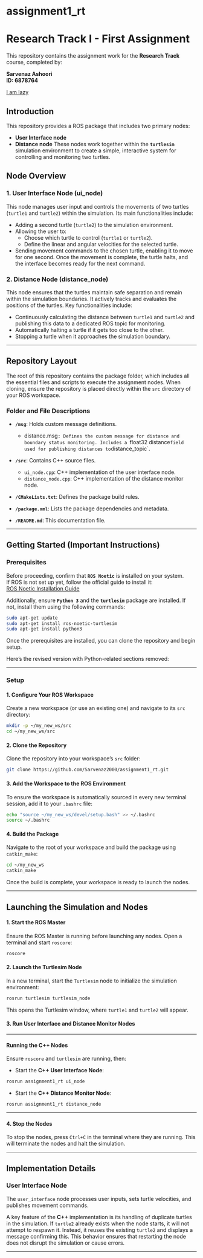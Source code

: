 # assignment1_rt

# Research Track I - First Assignment
This repository contains the assignment work for the **Research Track** course, completed by: 

**Sarvenaz Ashoori** <br>
**ID: 6878764**

[I am lazy](https://sarvenaz2000.github.io/assignmentrt_1/)
## Introduction
This repository provides a ROS package that includes two primary nodes:
-  **User Interface node**
-  **Distance  node**
These nodes work together within the **`turtlesim`** simulation environment to create a simple, interactive system for controlling and monitoring two turtles.

## Node Overview

### 1. User Interface Node (ui_node)

This node manages user input and controls the movements of two turtles (`turtle1` and `turtle2`) within the simulation. Its main functionalities include:  
- Adding a second turtle (`turtle2`) to the simulation environment.  
- Allowing the user to:  
   - Choose which turtle to control (`turtle1` or `turtle2`).  
   - Define the linear and angular velocities for the selected turtle.  
- Sending movement commands to the chosen turtle, enabling it to move for one second. Once the movement is complete, the turtle halts, and the interface becomes ready for the next command.

### 2. Distance Node (distance_node)

This node ensures that the turtles maintain safe separation and remain within the simulation boundaries. It actively tracks and evaluates the positions of the turtles. Key functionalities include:  
- Continuously calculating the distance between `turtle1` and `turtle2` and publishing this data to a dedicated ROS topic for monitoring.  
- Automatically halting a turtle if it gets too close to the other.  
- Stopping a turtle when it approaches the simulation boundary.  

---

## Repository Layout

The root of this repository contains the package folder, which includes all the essential files and scripts to execute the assignment nodes. When cloning, ensure the repository is placed directly within the `src` directory of your ROS workspace.

### Folder and File Descriptions
- **`/msg`**: Holds custom message definitions.  
  -  distance.msg`: Defines the custom message for distance and boundary status monitoring. Includes a `float32 distance` field used for publishing distances to `distance_topic`.
     

- **`/src`**: Contains C++ source files.  
  - `ui_node.cpp`: C++ implementation of the user interface node.  
  - `distance_node.cpp`: C++ implementation of the distance monitor node.  

- **`/CMakeLists.txt`**: Defines the package build rules.  

- **`/package.xml`**: Lists the package dependencies and metadata.  

- **`/README.md`**: This documentation file.  

---

## Getting Started (Important Instructions)

### Prerequisites  
Before proceeding, confirm that **`ROS Noetic`** is installed on your system.  
If ROS is not set up yet, follow the official guide to install it:  
[ROS Noetic Installation Guide](https://wiki.ros.org/noetic/Installation/Ubuntu)  

Additionally, ensure **`Python 3`** and the **`turtlesim`** package are installed. If not, install them using the following commands:  
```bash
sudo apt-get update
sudo apt-get install ros-noetic-turtlesim
sudo apt-get install python3
```  

Once the prerequisites are installed, you can clone the repository and begin setup.  

Here’s the revised version with Python-related sections removed:

---

### Setup  

#### 1. Configure Your ROS Workspace  
Create a new workspace (or use an existing one) and navigate to its `src` directory:  
```bash
mkdir -p ~/my_new_ws/src
cd ~/my_new_ws/src
```  

#### 2. Clone the Repository  
Clone the repository into your workspace’s `src` folder:  
```bash
git clone https://github.com/Sarvenaz2000/assignment1_rt.git
```  

#### 3. Add the Workspace to the ROS Environment  
To ensure the workspace is automatically sourced in every new terminal session, add it to your `.bashrc` file:  
```bash
echo "source ~/my_new_ws/devel/setup.bash" >> ~/.bashrc
source ~/.bashrc
```  

#### 4. Build the Package  
Navigate to the root of your workspace and build the package using `catkin_make`:  
```bash
cd ~/my_new_ws
catkin_make
```  
Once the build is complete, your workspace is ready to launch the nodes.  

---

## Launching the Simulation and Nodes  

#### 1. Start the ROS Master  
Ensure the ROS Master is running before launching any nodes. Open a terminal and start `roscore`:  
```bash
roscore
```  

#### 2. Launch the Turtlesim Node  
In a new terminal, start the `Turtlesim` node to initialize the simulation environment:  
```bash
rosrun turtlesim turtlesim_node
```  
This opens the Turtlesim window, where `turtle1` and `turtle2` will appear.  

#### 3. Run User Interface and Distance Monitor Nodes  

---

#### Running the C++ Nodes  
Ensure `roscore` and `turtlesim` are running, then:  
- Start the **C++ User Interface Node**:  
```bash
rosrun assignment1_rt ui_node
```  
- Start the **C++ Distance Monitor Node**:  
```bash
rosrun assignment1_rt distance_node
```  

---

#### 4. Stop the Nodes  
To stop the nodes, press `Ctrl+C` in the terminal where they are running. This will terminate the nodes and halt the simulation.  

---

## Implementation Details  

### User Interface Node  
The `user_interface` node processes user inputs, sets turtle velocities, and publishes movement commands.  

A key feature of the **C++** implementation is its handling of duplicate turtles in the simulation. If `turtle2` already exists when the node starts, it will not attempt to respawn it. Instead, it reuses the existing `turtle2` and displays a message confirming this. This behavior ensures that restarting the node does not disrupt the simulation or cause errors.  

--- 

